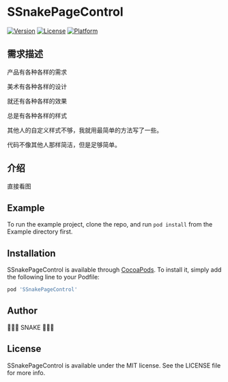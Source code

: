 # SSnakePageControl

[![Version](https://img.shields.io/cocoapods/v/SSnakePageControl.svg?style=flat)](https://cocoapods.org/pods/SSnakePageControl)
[![License](https://img.shields.io/cocoapods/l/SSnakePageControl.svg?style=flat)](https://cocoapods.org/pods/SSnakePageControl)
[![Platform](https://img.shields.io/cocoapods/p/SSnakePageControl.svg?style=flat)](https://cocoapods.org/pods/SSnakePageControl)

## 需求描述

产品有各种各样的需求

美术有各种各样的设计

就还有各种各样的效果

总是有各种各样的样式

其他人的自定义样式不够，我就用最简单的方法写了一些。

代码不像其他人那样简洁，但是足够简单。

## 介绍
直接看图

## Example

To run the example project, clone the repo, and run `pod install` from the Example directory first.

## Installation

SSnakePageControl is available through [CocoaPods](https://cocoapods.org). To install
it, simply add the following line to your Podfile:

```ruby
pod 'SSnakePageControl'
```

## Author

🐍🐍🐍 SNAKE 🐍🐍🐍

## License

SSnakePageControl is available under the MIT license. See the LICENSE file for more info.
